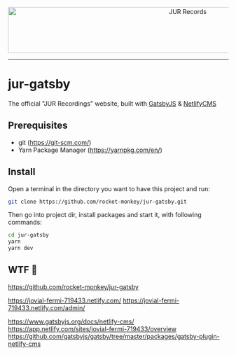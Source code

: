 <p align="center">
  <a href="http://jurrecords.ch" target="_blank">
    <img src="https://i.imgur.com/M2utZl8.png" alt="JUR Records" width="805" height="105"/>
  </a>
</p>

<hr />

# jur-gatsby
The official "JUR Recordings" website, built with [GatsbyJS](https://www.gatsbyjs.org/) & [NetlifyCMS](https://www.netlifycms.org/)

## Prerequisites

* git (https://git-scm.com/)
* Yarn Package Manager (https://yarnpkg.com/en/)

## Install

Open a terminal in the directory you want to have this project and run:
```sh
git clone https://github.com/rocket-monkey/jur-gatsby.git
```

Then go into project dir, install packages and start it, with following commands:
```sh
cd jur-gatsby
yarn
yarn dev
```

## WTF 🔮

https://github.com/rocket-monkey/jur-gatsby

https://jovial-fermi-719433.netlify.com/
https://jovial-fermi-719433.netlify.com/admin/

https://www.gatsbyjs.org/docs/netlify-cms/
https://app.netlify.com/sites/jovial-fermi-719433/overview
https://github.com/gatsbyjs/gatsby/tree/master/packages/gatsby-plugin-netlify-cms
